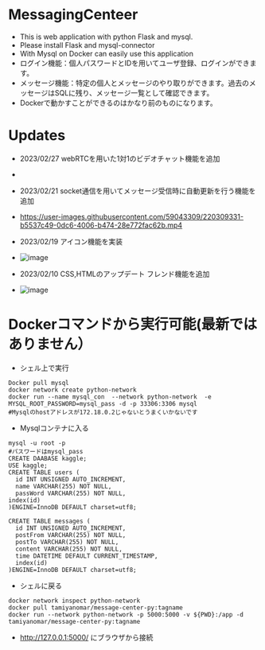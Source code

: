 # MessagingCenteer
- This is web application with python Flask and mysql.
- Please install Flask and mysql-connector
- With Mysql on Docker can easily use this application
- ログイン機能：個人パスワードとIDを用いてユーザ登録、ログインができます。
- メッセージ機能：特定の個人とメッセージのやり取りができます。過去のメッセージはSQLに残り、メッセージ一覧として確認できます。
- Dockerで動かすことができるのはかなり前のものになります。
# Updates

- 2023/02/27 webRTCを用いた1対1のビデオチャット機能を追加
- 
- 2023/02/21 socket通信を用いてメッセージ受信時に自動更新を行う機能を追加
- https://user-images.githubusercontent.com/59043309/220309331-b5537c49-0dc6-4006-b474-28e772fac62b.mp4


- 2023/02/19 アイコン機能を実装
- ![image](https://user-images.githubusercontent.com/59043309/219938926-767944ac-2dfa-4e75-9ce2-f2d732c2a07b.png)

- 2023/02/10 CSS,HTMLのアップデート フレンド機能を追加
- ![image](https://user-images.githubusercontent.com/59043309/218005614-03933c8a-cc0c-4046-8608-7ef8726966e7.png)


# Dockerコマンドから実行可能(最新ではありません）
- シェル上で実行
```
Docker pull mysql
docker network create python-network
docker run --name mysql_con  --network python-network  -e MYSQL_ROOT_PASSWORD=mysql_pass -d -p 33306:3306 mysql
#Mysqlのhostアドレスが172.18.0.2じゃないとうまくいかないです
```
- Mysqlコンテナに入る
```
mysql -u root -p
#パスワードはmysql_pass
CREATE DAABASE kaggle;
USE kaggle;
CREATE TABLE users (
  id INT UNSIGNED AUTO_INCREMENT,
  name VARCHAR(255) NOT NULL,
  passWord VARCHAR(255) NOT NULL,
index(id)
)ENGINE=InnoDB DEFAULT charset=utf8;

CREATE TABLE messages (
  id INT UNSIGNED AUTO_INCREMENT,
  postFrom VARCHAR(255) NOT NULL,
  postTo VARCHAR(255) NOT NULL,
  content VARCHAR(255) NOT NULL,
  time DATETIME DEFAULT CURRENT_TIMESTAMP,
  index(id)
)ENGINE=InnoDB DEFAULT charset=utf8;
```
- シェルに戻る
```
docker network inspect python-network
docker pull tamiyanomar/message-center-py:tagname
docker run --network python-network -p 5000:5000 -v ${PWD}:/app -d tamiyanomar/message-center-py:tagname
```
- http://127.0.0.1:5000/ にブラウザから接続
